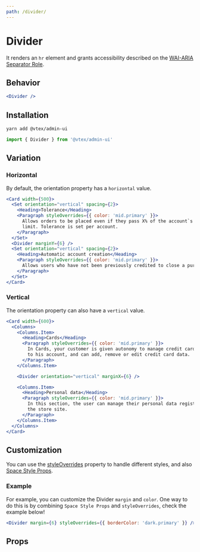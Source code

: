 ```yaml
---
path: /divider/
---
```


# Divider

It renders an `hr` element and grants accessibility described on the [WAI-ARIA Separator Role](https://www.w3.org/TR/wai-aria-1.1/#separator).

## Behavior

```jsx
<Divider />
```

## Installation

```sh isStatic
yarn add @vtex/admin-ui
```

```jsx isStatic
import { Divider } from '@vtex/admin-ui'
```

## Variation

### Horizontal

By default, the orientation property has a `horizontal` value.

```jsx
<Card width={500}>
  <Set orientation="vertical" spacing={2}>
    <Heading>Tolerance</Heading>
    <Paragraph styleOverrides={{ color: 'mid.primary' }}>
      Allows orders to be placed even if they pass X% of the account`s credit
      limit. Tolerance is set per account.
    </Paragraph>
  </Set>
  <Divider marginY={6} />
  <Set orientation="vertical" spacing={2}>
    <Heading>Automatic account creation</Heading>
    <Paragraph styleOverrides={{ color: 'mid.primary' }}>
      Allows users who have not been previously credited to close a purchase.
    </Paragraph>
  </Set>
</Card>
```

### Vertical

The orientation property can also have a `vertical` value.

```jsx
<Card width={600}>
  <Columns>
    <Columns.Item>
      <Heading>Cards</Heading>
      <Paragraph styleOverrides={{ color: 'mid.primary' }}>
        In Cards, your customer is given autonomy to manage credit cards related
        to his account, and can add, remove or edit credit card data.
      </Paragraph>
    </Columns.Item>

    <Divider orientation="vertical" marginX={6} />

    <Columns.Item>
      <Heading>Personal data</Heading>
      <Paragraph styleOverrides={{ color: 'mid.primary' }}>
        In this section, the user can manage their personal data registered on
        the store site.
      </Paragraph>
    </Columns.Item>
  </Columns>
</Card>
```

## Customization

You can use the [styleOverrides](/theming/inline-styles/#styles--styleoverrides) property to handle different styles, and also [Space Style Props](/theming/css-props/#spacing).

### Example

For example, you can customize the Divider `margin` and `color`. One way to do this is by combining `Space Style Props` and `styleOverrides`, check the example below!

```jsx
<Divider margin={6} styleOverrides={{ borderColor: 'dark.primary' }} />
```

## Props

<proptypes heading="Divider" component="Divider"/>
